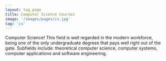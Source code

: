 ```yaml
---
layout: tag_page
title: Computer Science Courses
image: '/images/pages/cs.jpg'
tag: 'cs'
---
```


Computer Science! This field is well regarded in the modern workforce, being one of the only undergraduate degrees that pays well right out of the gate. Subfields include: theoretical computer science, computer systems, computer applications and software engineering.
